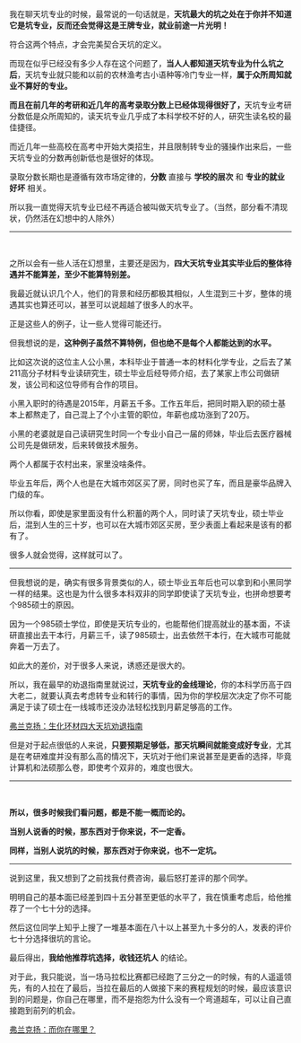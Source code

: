 <p>我在聊天坑专业的时候，最常说的一句话就是，<b>天坑最大的坑之处在于你并不知道它是坑专业，反而还会觉得这是王牌专业，就业前途一片光明！</b></p><p>符合这两个特点，才会完美契合天坑的定义。</p><p>而现在似乎已经没有多少人存在这个问题了，<b>当人人都知道天坑专业为什么坑之后</b>，天坑专业就只能和以前的农林渔考古小语种等冷门专业一样，<b>属于众所周知就业不算好的专业。</b></p><p><b>而且在前几年的考研和近几年的高考录取分数上已经体现得很好了，</b>天坑专业考研分数低是众所周知的，读天坑专业几乎成了本科学校不好的人，研究生读名校的最佳捷径。</p><p>而近几年一些高校在高考中开始大类招生，并且限制转专业的骚操作出来后，一些天坑专业的分数再创新低也是很好的体现。</p><p>录取分数长期也是遵循有效市场定律的，<b>分数</b> 直接与 <b>学校的层次</b> 和 <b>专业的就业好坏</b> 相关。</p><p>所以我一直觉得天坑专业已经不再适合被叫做天坑专业了。（当然，部分看不清现状，仍然活在幻想中的人除外）</p><hr><p><br></p><p>之所以会有一些人活在幻想里，主要还是因为，<b>四大天坑专业其实毕业后的整体待遇并不能算差，至少不能算特别差。</b></p><p>我最近就认识几个人，他们的背景和经历都极其相似，人生混到三十岁，整体的境遇其实也算还可以，甚至可以说超越了很多人的水平。</p><p>正是这些人的例子，让一些人觉得可能还行。</p><p>但我想说的是，<b>这种例子虽然不算特例，但也绝不是每个人都能达到的水平。</b></p><p>比如这次说的这位主人公小黑，本科毕业于普通一本的材料化学专业，之后去了某211高分子材料专业读研究生，硕士毕业后经导师介绍，去了某家上市公司做研发，该公司和这位导师有合作的项目。</p><p>小黑入职时的待遇是2015年，月薪五千多。工作五年后，把同时期入职的硕士基本上都熬走了，自己混上了个小主管的职位，年薪也成功涨到了20万。</p><p>小黑的老婆就是自己读研究生时同一个专业小自己一届的师妹，毕业后去医疗器械公司先是做研发，后来转做技术服务。</p><p>两个人都属于农村出来，家里没啥条件。</p><p>毕业五年后，两个人也是在大城市郊区买了房，同时也买了车，而且是豪华品牌入门级的车。</p><p>所以你看，即使是家里面没有什么积蓄的两个人，同时读了天坑专业，硕士毕业后，混到人生的三十岁，也可以在大城市郊区买房，至少表面上看起来是该有的都有了。</p><p>很多人就会觉得，这样就可以了。</p><hr><p>但我想说的是，确实有很多背景类似的人，硕士毕业五年后也可以拿到和小黑同学一样的结果。这也是为什么很多本科双非的同学即使读了天坑专业，也拼命想要考个985硕士的原因。</p><p>因为一个985硕士学位，即使是天坑专业的，也能帮他们提高就业的基本面，不读研直接出去干本行，月薪三千，读了985硕士，出去依然干本行，在大城市可能就奔着一万去了。</p><p>如此大的差价，对于很多人来说，诱惑还是很大的。</p><p>所以，我在最早的劝退指南里就说过，<b>天坑专业的金线理论</b>，你的本科学历高于四大老二，就要认真去考虑转专业和转行的事情，因为你的学校层次决定了你不可能满足于读了硕士在一线城市还没办法轻松找到月薪足够高的工作。</p><a href="https://zhuanlan.zhihu.com/p/30267731" data-draft-node="block" data-draft-type="link-card" data-image="https://pic2.zhimg.com/v2-dbda2f2ec08a6030d7a80271dd90d43d_180x120.jpg" data-image-width="1000" data-image-height="667" class="internal">弗兰克扬：生化环材四大天坑劝退指南</a><p>但是对于起点很低的人来说，<b>只要预期足够低，那天坑瞬间就能变成好专业</b>，尤其是在考研难度并没有那么高的情况下，天坑对于他们来说甚至是更香的选择，毕竟计算机和法硕那么卷，即使考个双非的，难度也很大。</p><hr><p><br></p><p><b>所以，很多时候我们看问题，都是不能一概而论的。</b></p><p><b>当别人说香的时候，那东西对于你来说，不一定香。</b></p><p><b>同样，当别人说坑的时候，那东西对于你来说，也不一定坑。</b></p><b><hr></b><p>说到这里，我又想到了之前找我付费咨询，最后怒打差评的那个同学。</p><p>明明自己的基本面已经差到四十五分甚至更低的水平了，我在慎重考虑后，给他推荐了一个七十分的选择。</p><p>然后这位同学上知乎上搜了一堆基本面在八十以上甚至九十多分的人，发表的评价七十分选择很坑的言论。</p><p>最后得出，<b>我给他推荐坑选择，收钱还坑人</b> 的结论。</p><p>对于此，我只能说，当一场马拉松比赛都已经跑了三分之一的时候，有的人遥遥领先，有的人拉在了最后，当拉在最后的人做接下来的赛程规划的时候，最应该意识到的问题是，你自己在哪里，而不是抱怨为什么没有一个弯道超车，可以让自己直接跑到前列的机会。</p><a href="https://zhuanlan.zhihu.com/p/128021469" data-draft-node="block" data-draft-type="link-card" data-image="https://pic4.zhimg.com/v2-3c278570aed5ad1190474927d4033c17_180x120.jpg" data-image-width="734" data-image-height="282" class="internal">弗兰克扬：而你在哪里？</a><p></p><p></p>